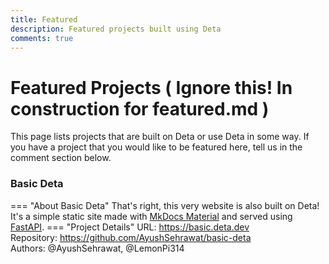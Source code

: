 ```yaml
---
title: Featured
description: Featured projects built using Deta
comments: true
---
```


# Featured Projects ( Ignore this! In construction for featured.md )
This page lists projects that are built on Deta or use Deta in some way. If you have a project that you would like to be featured here, tell us in the comment section below.

### Basic Deta
<!--start basic-deta-->
=== "About Basic Deta"
    That's right, this very website is also built on Deta! It's a simple static site made with [MkDocs Material](https://squidfunk.github.io/mkdocs-material/) and served using [FastAPI](https://fastapi.tiangolo.com/).
=== "Project Details"
    URL: https://basic.deta.dev  
    Repository: https://github.com/AyushSehrawat/basic-deta  
    Authors: @AyushSehrawat, @LemonPi314
<!--end basic-deta-->